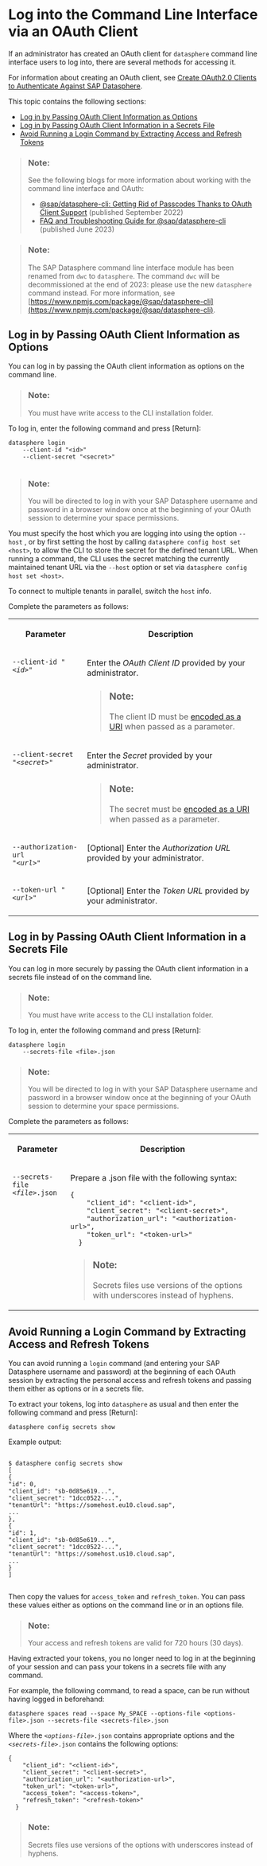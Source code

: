 <!-- loioeb7228a171a842fa84e48c899d48c970 -->

# Log into the Command Line Interface via an OAuth Client

If an administrator has created an OAuth client for `datasphere` command line interface users to log into, there are several methods for accessing it.

For information about creating an OAuth client, see [Create OAuth2.0 Clients to Authenticate Against SAP Datasphere](../Creating-and-Configuring-Your-Tenant/create-oauth2-0-clients-to-authenticate-against-sap-datasphere-3f92b46.md).

This topic contains the following sections:

-   [Log in by Passing OAuth Client Information as Options](log-into-the-command-line-interface-via-an-oauth-client-eb7228a.md#loioeb7228a171a842fa84e48c899d48c970__section_secrets_options)
-   [Log in by Passing OAuth Client Information in a Secrets File](log-into-the-command-line-interface-via-an-oauth-client-eb7228a.md#loioeb7228a171a842fa84e48c899d48c970__section_secrets_file)
-   [Avoid Running a Login Command by Extracting Access and Refresh Tokens](log-into-the-command-line-interface-via-an-oauth-client-eb7228a.md#loioeb7228a171a842fa84e48c899d48c970__section_extracting_tokens)

> ### Note:  
> See the following blogs for more information about working with the command line interface and OAuth:
> 
> -   [@sap/datasphere-cli: Getting Rid of Passcodes Thanks to OAuth Client Support](https://blogs.sap.com/2022/09/21/sap-dwc-cli-getting-rid-of-passcodes-thanks-to-oauth-client-support/) \(published September 2022\)
> -   [FAQ and Troubleshooting Guide for @sap/datasphere-cli](https://blogs.sap.com/2023/06/30/faq-troubleshooting-guide-for-sap-datasphere-cli/) \(published June 2023\)

> ### Note:  
> The SAP Datasphere command line interface module has been renamed from `dwc` to `datasphere`. The command `dwc` will be decommissioned at the end of 2023: please use the new `datasphere` command instead. For more information, see [https://www.npmjs.com/package/@sap/datasphere-cli](https://www.npmjs.com/package/@sap/datasphere-cli).



<a name="loioeb7228a171a842fa84e48c899d48c970__section_secrets_options"/>

## Log in by Passing OAuth Client Information as Options

You can log in by passing the OAuth client information as options on the command line.

> ### Note:  
> You must have write access to the CLI installation folder.

To log in, enter the following command and press [Return\]:

```
datasphere login 
    --client-id "<id>" 
    --client-secret "<secret>" 
    
```

> ### Note:  
> You will be directed to log in with your SAP Datasphere username and password in a browser window once at the beginning of your OAuth session to determine your space permissions.

You must specify the host which you are logging into using the option `--host` , or by first setting the host by calling `datasphere config host set <host>`, to allow the CLI to store the secret for the defined tenant URL. When running a command, the CLI uses the secret matching the currently maintained tenant URL via the `--host` option or set via `datasphere config host set <host>`.

To connect to multiple tenants in parallel, switch the `host` info.

Complete the parameters as follows:


<table>
<tr>
<th valign="top">

Parameter



</th>
<th valign="top">

Description



</th>
</tr>
<tr>
<td valign="top">

<code>--client-id "<i class="varname">&lt;id&gt;</i>"</code>



</td>
<td valign="top">

Enter the *OAuth Client ID* provided by your administrator.

> ### Note:  
> The client ID must be [encoded as a URI](https://developer.mozilla.org/en-US/docs/Web/JavaScript/Reference/Global_Objects/encodeURIComponent) when passed as a parameter.



</td>
</tr>
<tr>
<td valign="top">

<code>--client-secret "<i class="varname">&lt;secret&gt;</i>"</code>



</td>
<td valign="top">

Enter the *Secret* provided by your administrator.

> ### Note:  
> The secret must be [encoded as a URI](https://developer.mozilla.org/en-US/docs/Web/JavaScript/Reference/Global_Objects/encodeURIComponent) when passed as a parameter.



</td>
</tr>
<tr>
<td valign="top">

<code>--authorization-url "<i class="varname">&lt;url&gt;</i>"</code>



</td>
<td valign="top">

\[Optional\] Enter the *Authorization URL* provided by your administrator.



</td>
</tr>
<tr>
<td valign="top">

<code>--token-url "<i class="varname">&lt;url&gt;</i>"</code>



</td>
<td valign="top">

\[Optional\] Enter the *Token URL* provided by your administrator.



</td>
</tr>
</table>



<a name="loioeb7228a171a842fa84e48c899d48c970__section_secrets_file"/>

## Log in by Passing OAuth Client Information in a Secrets File

You can log in more securely by passing the OAuth client information in a secrets file instead of on the command line.

> ### Note:  
> You must have write access to the CLI installation folder.

To log in, enter the following command and press [Return\]:

```
datasphere login 
    --secrets-file <file>.json
```

> ### Note:  
> You will be directed to log in with your SAP Datasphere username and password in a browser window once at the beginning of your OAuth session to determine your space permissions.

Complete the parameters as follows:


<table>
<tr>
<th valign="top">

Parameter



</th>
<th valign="top">

Description



</th>
</tr>
<tr>
<td valign="top">

<code>--secrets-file <i class="varname">&lt;file&gt;</i>.json</code>



</td>
<td valign="top">

Prepare a .json file with the following syntax:

```
{
    "client_id": "<client-id>",
    "client_secret": "<client-secret>",
    "authorization_url": "<authorization-url>",
    "token_url": "<token-url>"
  }
```

> ### Note:  
> Secrets files use versions of the options with underscores instead of hyphens.



</td>
</tr>
</table>



<a name="loioeb7228a171a842fa84e48c899d48c970__section_extracting_tokens"/>

## Avoid Running a Login Command by Extracting Access and Refresh Tokens

You can avoid running a `login` command \(and entering your SAP Datasphere username and password\) at the beginning of each OAuth session by extracting the personal access and refresh tokens and passing them either as options or in a secrets file.

To extract your tokens, log into `datasphere` as usual and then enter the following command and press [Return\]:

```
datasphere config secrets show
```

Example output:

```

$ datasphere config secrets show
[
{
"id": 0,
"client_id": "sb-0d85e619...",
"client_secret": "1dcc0522-...",
"tenantUrl": "https://somehost.eu10.cloud.sap",
...
},
{
"id": 1,
"client_id": "sb-0d85e619...",
"client_secret": "1dcc0522-...",
"tenantUrl": "https://somehost.us10.cloud.sap",
...
}
]					
				
```

Then copy the values for `access_token` and `refresh_token`. You can pass these values either as options on the command line or in an options file.

> ### Note:  
> Your access and refresh tokens are valid for 720 hours \(30 days\).

Having extracted your tokens, you no longer need to log in at the beginning of your session and can pass your tokens in a secrets file with any command.

For example, the following command, to read a space, can be run without having logged in beforehand:

```
datasphere spaces read --space My_SPACE --options-file <options-file>.json --secrets-file <secrets-file>.json
```

Where the <code><i class="varname">&lt;options-file&gt;</i>.json</code> contains appropriate options and the <code><i class="varname">&lt;secrets-file&gt;</i>.json</code> contains the following options:

```
{
    "client_id": "<client-id>",
    "client_secret": "<client-secret>",
    "authorization_url": "<authorization-url>",
    "token_url": "<token-url>",
    "access_token": "<access-token>",
    "refresh_token": "<refresh-token>"
  }
```

> ### Note:  
> Secrets files use versions of the options with underscores instead of hyphens.

